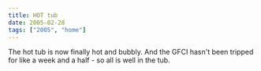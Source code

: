 ```yaml
---
title: HOT tub
date: 2005-02-28
tags: ["2005", "home"]
---
```

The hot tub is now finally hot and bubbly.  And the GFCI hasn't been tripped for like a week and a half - so all is well in the tub.
